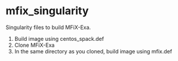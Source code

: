 # mfix_singularity
Singularity files to build MFiX-Exa. 
1) Build image using centos_spack.def
2) Clone MFiX-Exa
3) In the same directory as you cloned, build image using mfix.def
